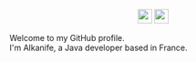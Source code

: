<p align="center">
    <a href="https://www.twitter.com/alkanife"><img src="https://img.shields.io/badge/@alkanife-%231DA1F2.svg?&style=for-the-badge&logo=twitter&logoColor=white" height=25></a>
    <a href="mailto:alkanife@gmail.com"><img src="https://img.shields.io/badge/alkanife@gmail.com-red.svg?&style=for-the-badge&logo=gmail&logoColor=white" height=25></a>
</p>

<p>
    Welcome to my GitHub profile.<br>
    I'm Alkanife, a Java developer based in France.
</p>
